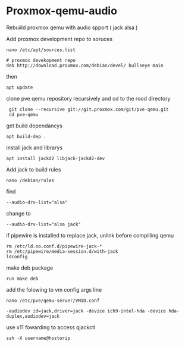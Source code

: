 # Proxmox-qemu-audio
Rebuiild proxmox qemu with audio spport ( jack alsa )


Add proxmox development repo to soruces
```
nano /etc/apt/sources.list
```

```
# proxmox devekopment repo
deb http://download.proxmox.com/debian/devel/ bullseye main
```
 then 

```
apt update
```
clone pve qemu repository recursively and cd to the rood directory
```
 git clone --recursive git://git.proxmox.com/git/pve-qemu.git
 cd pve-qemu
```

get build dependancys

```
apt build-dep .
```
install jack and librarys

```
apt install jackd2 libjack-jackd2-dev
```

Add jack to build rules
```
nano /debian/rules
```
find
```
--audio-drv-list="alsa"
```

change to 
```
--audio-drv-list="alsa jack"
```

if pipewire is installed to replace jack, unlink before compilling qemu

```
rm /etc/ld.so.conf.d/pipewire-jack-*
rm /etc/pipewire/media-session.d/with-jack
ldconfig
```
make deb package

```
run make deb
```


add the folowing to vm config args line
```
nano /etc/pve/qemu-server/VMID.conf
```
```
-audiodev id=jack,driver=jack -device ich9-intel-hda -device hda-duplex,audiodev=jack
```

use x11 fowarding to access qjackctl

```
ssh -X username@hostorip
```
